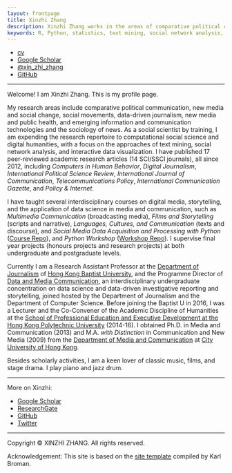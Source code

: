 ```yaml
---
layout: frontpage
title: Xinzhi Zhang
description: Xinzhi Zhang works in the areas of comparative political communication, media and social change, emerging technologies and the sociology of news, computational social science, and digital humanities.
keywords: R, Python, statistics, text mining, social network analysis, comparative political communication, social movements, social change, digital humanities
---
```


<div class="navbar">
  <div class="navbar-inner">
      <ul class="nav">
          <li><a href="{{ BASE_PATH }}/assets/CV_XinzhiZhang_Git_201801.pdf">cv</a></li>
          <li><a href="https://scholar.google.com/citations?user=iOFeIDIAAAAJ&hl=en">Google Scholar</a></li>          
          <li><a href="https://twitter.com/xin_zhi_zhang">@xin_zhi_zhang</a></li>
          <li><a href="https://github.com/xzzhang2">GitHub</a></li>
      </ul>
  </div>
</div>

---

Welcome! I am Xinzhi Zhang. This is my profile page.

My research areas include comparative political communication, new media and social change, social movements, data-driven journalism, new media and public health, and emerging information and communication technologies and the sociology of news. As a social scientist by training, I am expending the research repertoire to computational social science and digital humanities, with a focus on the approaches of text mining, social network analysis, and interactive data visualization. I have published 17 peer-reviewed academic research articles (14 SCI/SSCI journals), all since 2012, including *Computers in Human Behavior*, *Digital Journalism*, *International Political Science Review*, *International Journal of Communication*, *Telecommunications Policy*, *International Communication Gazette*, and *Policy & Internet*.

I have taught several interdisciplinary courses on digital media, storytelling, and the application of data science in media and communication, such as *Multimedia Communication* (broadcasting media), *Films and Storytelling* (scripts and narrative), *Languages, Cultures, and Communication* (texts and discourse), and *Social Media Data Acquisition and Processing with Python* ([Course Repo](https://github.com/xzzhang2/201819A_cityu_com5507)), and *Python Workshop* ([Workshop Repo](https://github.com/xzzhang2/201811_budmc_Invitation2Py)). I supervise final year projects (honours projects and research projects) at both undergraduate and postgraduate levels.

Currently I am a Research Assistant Professor at the [Department of Journalism](http://www.jour.hkbu.edu.hk/faculty-member/dr-xinzhi-zhang/) of [Hong Kong Baptist University](http://www.hkbu.edu.hk), and the Programme Director of [Data and Media Communication](http://bu-dmc.hkbu.edu.hk), an interdisciplinary undergraduate concentration on data science and data-driven investigative reporting and storytelling, joined hosted by the Department of Journalism and the Department of Computer Science. Before joining the Baptist U in 2016, I was a Lecturer and the Co-Convener of the Academic Discipline of Humanities at the [School of Professional Education and Executive Development at the Hong Kong Polytechnic University](https://www.speed-polyu.edu.hk) (2014-16). I obtained Ph.D. in Media and Communication (2013) and M.A. *with Distinction* in Communication and New Media (2009) from the [Department of Media and Communication](http://www6.cityu.edu.hk/com/) at [City University of Hong Kong](www.cityu.edu.hk).

Besides scholarly activities, I am a keen lover of classic music, films, and stage drama. I play piano and jazz drum.

---

More on Xinzhi:
 - [Google Scholar](https://sites.google.com/site/xzzhang2/cv)
 - [ResearchGate](https://www.researchgate.net/profile/Xinzhi_Zhang3)
 - [GitHub](https://github.com/xzzhang2)
 - [Twitter](https://twitter.com/xin_zhi_zhang)

 ---

Copyright © XINZHI ZHANG. All rights reserved.

Acknowledgement: This site is based on the [site template](http://kbroman.org/simple_site/) compiled by Karl Broman.
